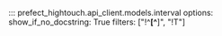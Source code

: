 ::: prefect_hightouch.api_client.models.interval
    options:
      show_if_no_docstring: True
      filters: ["!^__[^__]", "!T"]